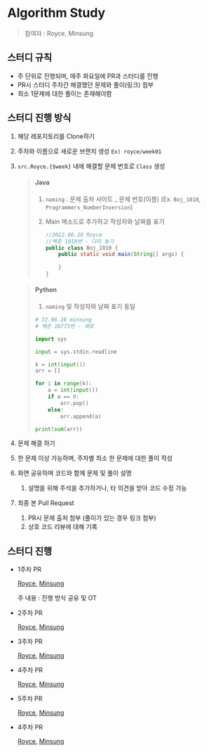 # Algorithm Study

> 참여자 : Royce, Minsung

## 스터디 규칙
- 주 단위로 진행되며, 매주 화요일에 PR과 스터디를 진행
- PR시 스터디 주차간 해결했던 문제와 풀이(링크) 첨부
- 최소 1문제에 대한 풀이는 존재해야함

## 스터디 진행 방식
1. 해당 레포지토리를 Clone하기
2. 주차와 이름으로 새로운 브랜치 생성 `Ex) royce/week01`
3. `src.Royce.{$week}` 내에 해결할 문제 번호로 `Class` 생성

   > #### Java
   >
   > 1. `naming` : 문제 출처 사이트 _ 문제 번호(이름) (Ex. `Boj_1010`, `Programmers_NumberInversion`)
   >
   > 2. Main 메소드로 추가하고 작성자와 날짜를 표기
   >
   >    ```java
   >    //2022.06.28 Royce
   >    //백준 1010번 - 다리 놓기
   >    public class Boj_1010 {
   >    	public static void main(String[] args) {
   >    		   
   >    	}
   >    }
   >    ```

   > #### Python
   >
   > 1. `naming` 및 작성자와 날짜 표기 동일
   >
   > ```python
   > # 22.06.28 minsung
   > # 백준 10773번 - 제로
   > 
   > import sys
   > 
   > input = sys.stdin.readline
   > 
   > k = int(input())
   > arr = []
   > 
   > for i in range(k):
   >     a = int(input())
   >     if a == 0:
   >         arr.pop()
   >     else:
   >         arr.append(a)
   > 
   > print(sum(arr))
   > ```

3. 문제 해결 하기
4. 한 문제 이상 가능하며, 주차별 최소 한 문제에 대한 풀이 작성
5. 화면 공유하며 코드와 함께 문제 및 풀이 설명
   1. 설명을 위해 주석을 추가하거나, 타 의견을 받아 코드 수정 가능
6. 최종 본 Pull Request
    1. PR시 문제 출처 첨부 (풀이가 있는 경우 링크 첨부)
    2. 상호 코드 리뷰에 대해 기록

## 스터디 진행

- 1주차 PR

  [Royce](https://github.com/TaeyeonRoyce/AlgoStudy/pull/2), [Minsung](https://github.com/TaeyeonRoyce/AlgoStudy/pull/3)

  주 내용 : 진행 방식 공유 및 OT


- 2주차 PR
  
   [Royce](https://github.com/TaeyeonRoyce/AlgoStudy/pull/5), [Minsung](https://github.com/TaeyeonRoyce/AlgoStudy/pull/4)


- 3주차 PR 

   [Royce](https://github.com/TaeyeonRoyce/AlgoStudy/pull/6), [Minsung](https://github.com/TaeyeonRoyce/AlgoStudy/pull/7)


- 4주차 PR

   [Royce](https://github.com/TaeyeonRoyce/AlgoStudy/pull/8), [Minsung](https://github.com/TaeyeonRoyce/AlgoStudy/pull/9)

- 5주차 PR

  [Royce](https://github.com/TaeyeonRoyce/AlgoStudy/pull/10), [Minsung](https://github.com/TaeyeonRoyce/AlgoStudy/pull/11)

- 4주차 PR

  [Royce](https://github.com/TaeyeonRoyce/AlgoStudy/pull/13), [Minsung](https://github.com/TaeyeonRoyce/AlgoStudy/pull/12)


